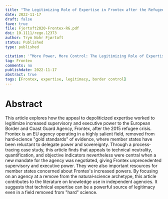 ```yaml
---
title: "The Legitimizing Role of Expertise in Frontex after the Refugee Crisis"
date: 2022-11-17
draft: false
fave: true
file: Fjortoft2020-Frontex-RG.pdf
doi: 10.1111/rego.12373
author: Trym Nohr Fjørtoft
status: Published
type: published

citation: '“More Power, More Control: The Legitimizing Role of Expertise in Frontex after the Refugee Crisis.” <em>Regulation & Governance</em> 16 (2): 557–71.'
tag: Frontex
comments: no
publishdate: 2022-11-17
abstract: true
tags: [Frontex, expertise, legitimacy, border control]
---
```


# Abstract

This article explores how the appeal to depoliticized expertise worked to legitimize increased supervisory and executive power to the European Border and Coast Guard Agency, Frontex, after the 2015 refugee crisis. Frontex is an EU agency operating in a highly salient field, removed from hard‐science "gold standards" of evidence, where member states have been reluctant to delegate power and sovereignty. Through a process‐tracing case study, this article finds that appeals to technical neutrality, quantification, and objective indicators nevertheless were central when a new mandate for the agency was negotiated, giving Frontex unprecedented supervisory and executive power. They were also important resources for member states concerned about Frontex's increased powers. By focusing on an agency at a remove from the natural‐science archetype, this article contributes to the literature on knowledge use in independent agencies. It suggests that technical expertise can be a powerful source of legitimacy even in a field removed from "hard" science.
